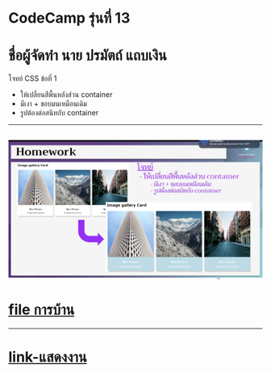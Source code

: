 # CodeCamp รุ่นที่ 13

# **ชื่อผู้จัดทำ นาย ปรมัตถ์ แถบเงิน**

โจทย์ CSS ข้อที่ 1
- ให้เปลี่ยนสีพื้นหลังส่วน container
- มีเงา + ขอบมนเหมือนเดิม
- รูปต้องต่อสนิทกับ container
---
![picpra gob](picname.png)
---
# [file การบ้าน](hw_css01.html)
---
# [link-แสดงงาน](https://ohm0025.github.io/Homework_codecamp_13/css/%E0%B8%82%E0%B9%89%E0%B8%AD%E0%B8%97%E0%B8%B5%E0%B9%881/hw_css01.html)